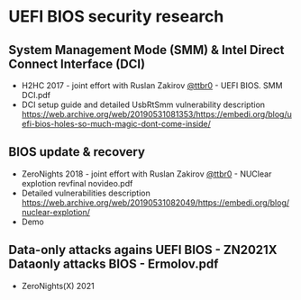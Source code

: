 # UEFI BIOS security research

## System Management Mode (SMM) & Intel Direct Connect Interface (DCI)

- H2HC 2017 - joint effort with Ruslan Zakirov [@ttbr0](https://twitter.com/ttbr0) - UEFI BIOS. SMM DCI.pdf
- DCI setup guide and detailed UsbRtSmm vulnerability description https://web.archive.org/web/20190531081353/https://embedi.org/blog/uefi-bios-holes-so-much-magic-dont-come-inside/

## BIOS update & recovery

- ZeroNights 2018 - joint effort with Ruslan Zakirov [@ttbr0](https://twitter.com/ttbr0) - NUClear explotion revfinal novideo.pdf
- Detailed vulnerabilities description https://web.archive.org/web/20190531082049/https://embedi.org/blog/nuclear-explotion/
- Demo

## Data-only attacks agains UEFI BIOS - ZN2021X Dataonly attacks BIOS - Ermolov.pdf

- ZeroNights(X) 2021
